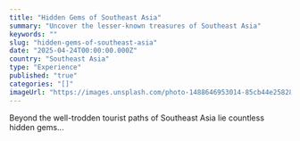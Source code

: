 ```yaml
---
title: "Hidden Gems of Southeast Asia"
summary: "Uncover the lesser-known treasures of Southeast Asia"
keywords: ""
slug: "hidden-gems-of-southeast-asia"
date: "2025-04-24T00:00:00.000Z"
country: "Southeast Asia"
type: "Experience"
published: "true"
categories: "[]"
imageUrl: "https://images.unsplash.com/photo-1488646953014-85cb44e25828?q=80&w=1935&auto=format&fit=crop&ixlib=rb-4.0.3&ixid=M3wxMjA3fDB8MHxwaG90by1wYWdlfHx8fGVufDB8fHx8fA%3D%3D"
---
```



Beyond the well-trodden tourist paths of Southeast Asia lie countless hidden gems...
